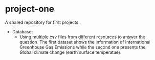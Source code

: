 # project-one
A shared repository for first projects.

- Database:
  - Using multiple csv files from different resources to answer the question. The first dataset shows the information of International Greenhouse Gas Emissions while the second one presents the Global climate change (earth surface temperatue).
